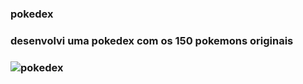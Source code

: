 ### pokedex
### desenvolvi uma pokedex com os 150 pokemons originais 
### ![pokedex](https://user-images.githubusercontent.com/84733192/185634564-8ed999d2-9c8b-4894-bd1c-a05198a7b2a1.jpeg)
